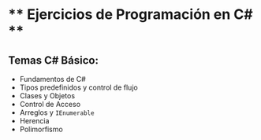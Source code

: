 ** Ejercicios de Programación en C# **
===============

## Temas C# Básico:

- Fundamentos de C#
- Tipos predefinidos y control de flujo
- Clases y Objetos
- Control de Acceso
- Arreglos y `IEnumerable`
- Herencia
- Polimorfismo


